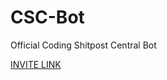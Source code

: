 # CSC-Bot
Official Coding Shitpost Central Bot

[INVITE LINK](https://discordapp.com/oauth2/authorize?client_id=663146938811547660&permissions=8&scope=bot)
